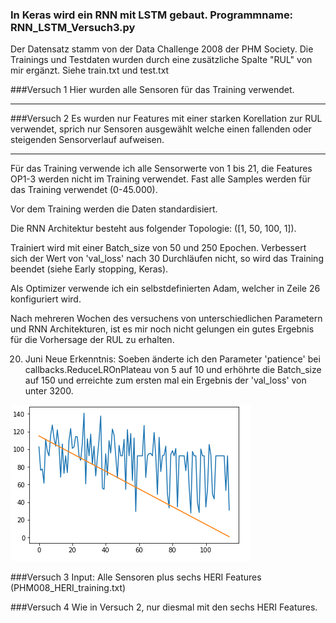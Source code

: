 ### In Keras wird ein RNN mit LSTM gebaut. Programmname: RNN_LSTM_Versuch3.py

Der Datensatz stamm von der Data Challenge 2008 der PHM Society.
Die Trainings und Testdaten wurden durch eine zusätzliche Spalte "RUL" von mir ergänzt.
Siehe train.txt und test.txt

###Versuch 1
Hier wurden alle Sensoren für das Training verwendet.

* * *

###Versuch 2
Es wurden nur Features mit einer starken Korellation zur RUL verwendet,
sprich nur Sensoren ausgewählt welche einen fallenden oder steigenden Sensorverlauf aufweisen.

* * *


Für das Training verwende ich alle Sensorwerte von 1 bis 21, die Features OP1-3 werden nicht im Training verwendet.
Fast alle Samples werden für das Training verwendet (0-45.000).

Vor dem Training werden die Daten standardisiert.

Die RNN Architektur besteht aus folgender Topologie: ([1, 50, 100, 1]).

Trainiert wird mit einer Batch_size von 50 und 250 Epochen. Verbessert sich der Wert von 'val_loss' nach 30 Durchläufen nicht, so
wird das Training beendet (siehe Early stopping, Keras).

Als Optimizer verwende ich ein selbstdefinierten Adam, welcher in Zeile 26 konfiguriert wird.



Nach mehreren Wochen des versuchens von unterschiedlichen Parametern und RNN Architekturen, ist es mir noch nicht gelungen ein gutes Ergebnis für die Vorhersage der RUL zu erhalten.


20. Juni
Neue Erkenntnis:
Soeben änderte ich den Parameter 'patience' bei callbacks.ReduceLROnPlateau von 5 auf 10 und erhöhrte die Batch_size auf 150
und erreichte zum ersten mal ein Ergebnis der 'val_loss' von unter 3200.

![alt text](rnn_versuch3.png "Resultat")

###Versuch 3
Input: Alle Sensoren plus sechs HERI Features (PHM008_HERI_training.txt)

###Versuch 4
Wie in Versuch 2, nur diesmal mit den sechs HERI Features.




